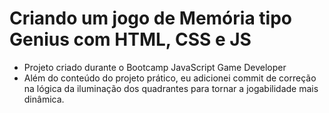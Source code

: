 # Criando um jogo de Memória tipo Genius com HTML, CSS e JS 
- Projeto criado durante o Bootcamp JavaScript Game Developer
- Além do conteúdo do projeto prático, eu adicionei commit de correção na lógica da iluminação dos quadrantes para tornar a jogabilidade mais dinâmica.